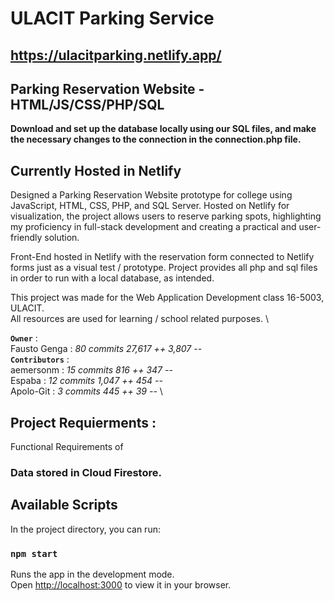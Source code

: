 # ULACIT Parking Service
## https://ulacitparking.netlify.app/
## Parking Reservation Website - HTML/JS/CSS/PHP/SQL

**Download and set up the database locally using our SQL files, and make the necessary changes to the connection in the connection.php file.**

## Currently Hosted in Netlify
Designed a Parking Reservation Website prototype for college using JavaScript, HTML, CSS, PHP, and SQL Server.
Hosted on Netlify for visualization, the project allows users to reserve parking spots, highlighting my proficiency in full-stack development and creating a practical and user-friendly solution.

Front-End hosted in Netlify with the reservation form connected to Netlify forms just as a visual test / prototype. 
Project provides all php and sql files in order to run with a local database, as intended.

This project was made for the Web Application Development class 16-5003, ULACIT. \
All resources are used for learning / school related purposes. \


**`Owner`** : \
Fausto Genga : *80 commits    27,617 ++    3,807 --* \
**`Contributors`** : \
aemersonm : *15 commits    816 ++    347 --* \
Espaba : *12 commits    1,047 ++    454 --* \
Apolo-Git : *3 commits    445 ++    39 --* \

## Project Requierments :
Functional Requirements of 
### Data stored in Cloud Firestore.
## Available Scripts
In the project directory, you can run:
### `npm start`
Runs the app in the development mode.\
Open [http://localhost:3000](http://localhost:3000) to view it in your browser.
